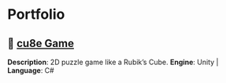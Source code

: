 # Portfolio

## 🔹 [cu8e Game](https://github.com/DobJalo/cu8e)

**Description**: 2D puzzle game like a Rubik’s Cube.
**Engine**: Unity | **Language**: C#  

